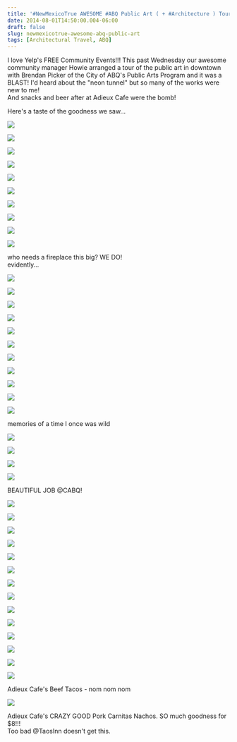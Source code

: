 ```yaml
---
title: '#NewMexicoTrue AWESOME #ABQ Public Art ( + #Architecture ) Tour with @howiekaibel @Yelp & @cabq & @adieuxcafe'
date: 2014-08-01T14:50:00.004-06:00
draft: false
slug: newmexicotrue-awesome-abq-public-art
tags: [Architectural Travel, ABQ]
---
```


I love Yelp's FREE Community Events!!! This past Wednesday our awesome community manager Howie arranged a tour of the public art in downtown with Brendan Picker of the City of ABQ's Public Arts Program and it was a BLAST! I'd heard about the "neon tunnel" but so many of the works were new to me!  
And snacks and beer after at Adieux Cafe were the bomb!  
  
Here's a taste of the goodness we saw...  
  
  

![](/images/blog/legacy/DSC05692+(Large).JPG)

  

![](/images/blog/legacy/DSC05695+(Large).JPG)

  

![](/images/blog/legacy/DSC05696+(Large).JPG)

  

![](/images/blog/legacy/DSC05698+(Large).JPG)

  

![](/images/blog/legacy/DSC05699a+(Large).jpg)

  

![](/images/blog/legacy/DSC05700+(Large).JPG)

  

![](/images/blog/legacy/DSC05701+(Large).JPG)

  

![](/images/blog/legacy/DSC05702+(Large).JPG)

  

![](/images/blog/legacy/DSC05703+(Large).JPG)

  

![](/images/blog/legacy/DSC05705+(Large).JPG)

who needs a fireplace this big? WE DO!  
evidently...

![](/images/blog/legacy/DSC05709+(Large).JPG)

  

![](/images/blog/legacy/DSC05710+(Large).JPG)

  

![](/images/blog/legacy/DSC05713+(Large).JPG)

  

![](/images/blog/legacy/DSC05714+(Large).JPG)

  

![](/images/blog/legacy/DSC05715+(Large).JPG)

  
  

![](/images/blog/legacy/DSC05717+(Large).JPG)

  

![](/images/blog/legacy/DSC05718+(Large).JPG)

  

![](/images/blog/legacy/DSC05719+(Large).JPG)

  

![](/images/blog/legacy/DSC05720+(Large).JPG)

  

![](/images/blog/legacy/DSC05721+(Large).JPG)

  

![](/images/blog/legacy/DSC05722+(Large).JPG)

memories of a time I once was wild

  

![](/images/blog/legacy/DSC05723+(Large).JPG)

  

![](/images/blog/legacy/DSC05724+(Large).JPG)

  

![](/images/blog/legacy/DSC05725+(Large).JPG)

  

![](/images/blog/legacy/DSC05726+(Large).JPG)

BEAUTIFUL JOB @CABQ!

  

![](/images/blog/legacy/DSC05727a+(Large).jpg)

  

![](/images/blog/legacy/DSC05733+(Large).JPG)

  

![](/images/blog/legacy/DSC05736+(Large).JPG)

  

![](/images/blog/legacy/DSC05738+(Large).JPG)

  

![](/images/blog/legacy/DSC05740+(Large).JPG)

  

![](/images/blog/legacy/DSC05743+(Large).JPG)

  

![](/images/blog/legacy/DSC05745+(Large).JPG)

  

![](/images/blog/legacy/DSC05746a+(Large).jpg)

  

![](/images/blog/legacy/DSC05747+(Large).JPG)

  

![](/images/blog/legacy/DSC05749+(Large).JPG)

  

![](/images/blog/legacy/DSC05750+(Large).JPG)

  

![](/images/blog/legacy/DSC05751+(Large).JPG)

  

![](/images/blog/legacy/DSC05752+(Large).JPG)

  

![](/images/blog/legacy/DSC05753+(Large).JPG)

Adieux Cafe's Beef Tacos - nom nom nom

![](/images/blog/legacy/DSC05754+(Large).JPG)

Adieux Cafe's CRAZY GOOD Pork Carnitas Nachos. SO much goodness for $8!!!  
Too bad @TaosInn doesn't get this.